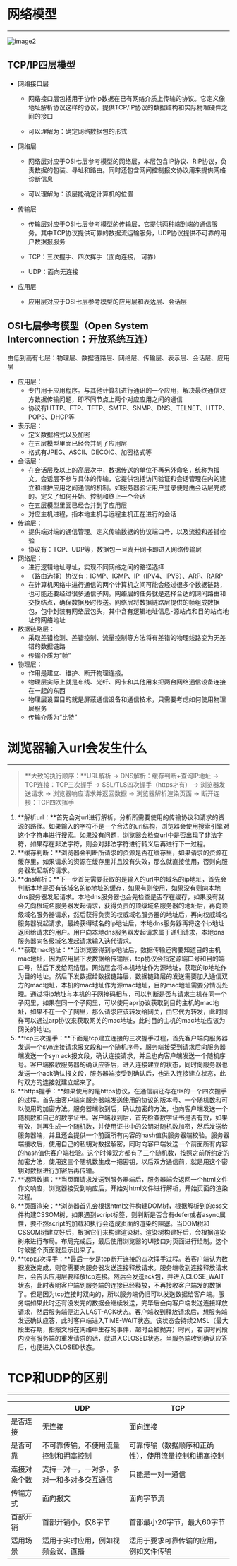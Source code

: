 # 网络模型

---

![image2](C:\Users\锅\Desktop\guo\八股\image\image2.png)

## TCP/IP四层模型

+ 网络接口层

  + 网络接口层包括用于协作ip数据在已有网络介质上传输的协议。它定义像地址解析协议这样的协议，提供TCP/IP协议的数据结构和实际物理硬件之间的接口

  + 可以理解为：确定网络数据包的形式

+ 网络层

  + 网络层对应于OSI七层参考模型的网络层，本层包含IP协议、RIP协议，负责数据的包装、寻址和路由。同时还包含网间控制报文协议用来提供网络诊断信息

  + 可以理解为：该层能确定计算机的位置

+ 传输层

  + 传输层对应于OSI七层参考模型的传输层，它提供两种端到端的通信服务。其中TCP协议提供可靠的数据流运输服务，UDP协议提供不可靠的用户数据报服务

  + TCP：三次握手、四次挥手（面向连接， 可靠）

  + UDP：面向无连接

+ 应用层
  + 应用层对应于OSI七层参考模型的应用层和表达层、会话层

## OSI七层参考模型（Open System Interconnection：开放系统互连）

由低到高有七层：物理层、数据链路层、网络层、传输层、表示层、会话层、应用层

+ 应用层：
  + 专门用于应用程序。与其他计算机进行通讯的一个应用，解决最终通信双方数据传输问题，即不同节点上两个对应应用之间的通信
  + 协议有HTTP、FTP、TFTP、SMTP、SNMP、DNS、TELNET、HTTP、POP3、DHCP等
+ 表示层：
  + 定义数据格式以及加密
  + 在五层模型里面已经合并到了应用层
  + 格式有JPEG、ASCII、DECOIC、加密格式等
+ 会话层：
  + 在会话层及以上的高层次中，数据传送的单位不再另外命名，统称为报文。会话层不参与具体的传输，它提供包括访问验证和会话管理在内的建立和维护应用之间通信的机制。如服务器验证用户登录便是由会话层完成的。定义了如何开始、控制和终止一个会话
  + 在五层模型里面已经合并到了应用层
  + 对应主机进程，指本地主机与远程主机正在进行的会话
+ 传输层：
  + 提供端对端的通信管理。定义传输数据的协议端口号，以及流控和差错检验
  + 协议有：TCP、UDP等，数据包一旦离开网卡即进入网络传输层
+ 网络层：
  + 进行逻辑地址寻址，实现不同网络之间的路径选择
  + （路由选择）协议有：ICMP、IGMP、IP（IPV4、IPV6）、ARP、RARP
  + 在计算机网络中进行通信的两个计算机之间可能会经过很多个数据链路，也可能还要经过很多通信子网。网络层的任务就是选择合适的网间路由和交换结点，确保数据及时传送。网络层将数据链路层提供的帧组成数据包，包中封装有网络层包头，其中含有逻辑地址信息-源站点和目的站点地址的网络地址
+ 数据链路层：
  + 采取差错检测、差错控制、流量控制等方法将有差错的物理线路变为无差错的数据链路
  + 传输介质为“帧”
+ 物理层：
  + 作用是建立、维护、断开物理连接。
  + 物理层实际上就是布线、光纤、网卡和其他用来把两台网络通信设备连接在一起的东西
  + 物理层设置目的就是屏蔽通信设备和通信技术，只需要考虑如何使用物理层服务
  + 传输介质为“比特”

# 浏览器输入url会发生什么

---

> **大致的执行顺序：**URL解析 -> DNS解析：缓存判断+查询IP地址 -> TCP连接：TCP三次握手 -> SSL/TLS四次握手（https才有） -> 浏览器发送请求 -> 浏览器响应请求并返回数据 -> 浏览器解析渲染页面 -> 断开连接：TCP四次挥手

1. **解析url：**首先会对url进行解析，分析所需要使用的传输协议和请求的资源的路径。如果输入的字符不是一个合法的url结构，浏览器会使用搜索引擎对这个字符串进行搜索。如果没有问题，浏览器会检查url中是否出现了非法字符，如果存在非法字符，则会对非法字符进行转义后再进行下一过程。
2. **缓存判断：**浏览器会判断所请求的资源是否在缓存里，如果请求的资源在缓存里，如果请求的资源在缓存里并且没有失效，那么就直接使用，否则向服务器发起新的请求。
3. **dns解析：**下一步首先需要获取的是输入的url中的域名的ip地址，首先会判断本地是否有该域名的ip地址的缓存，如果有则使用，如果没有则向本地dns服务器发起请求。本地dns服务器也会先检查是否存在缓存，如果没有就会先向根域名服务器发起请求，获得负责的顶级域名服务器的地址后，再向顶级域名服务器请求，然后获得负责的权威域名服务器的地址后，再向权威域名服务器发起请求，最终获得域名的ip地址后，本地dns服务器再将这个ip地址返回给请求的用户。用户向本地dns服务器发起请求属于递归请求，本地dns服务器向各级域名发起请求输入迭代请求。
4. **获取mac地址：**当浏览器得到ip地址后，数据传输还需要知道目的主机mac地址，因为应用层下发数据给传输层，tcp协议会指定源端口号和目的端口号，然后下发给网络层。网络层会将本机地址作为源地址，获取的ip地址作为目的地址。然后下发数据给数据链路层，数据链路层的发送需要加入通信双方的mac地址，本机的mac地址作为源mac地址，目的mac地址需要分情况处理。通过将ip地址与本机的子网掩码相与，可以判断是否与请求主机在同一个子网里，如果在同一个子网里，可以使用apr协议获取到目的主机的mac地址，如果不在一个子网里，那么请求应该转发给网关，由它代为转发，此时同样可以通过arp协议来获取网关的mac地址，此时目的主机的mac地址应该为网关的地址。
5. **tcp三次握手：**下面是tcp建立连接的三次握手过程，首先客户端向服务器发送一个syn连接请求报文段和一个随机序号，服务端接受到请求后向服务器端发送一个syn ack报文段，确认连接请求，并且也向客户端发送一个随机序号。客户端接收服务器的确认应答后，进入连接建立的状态，同时向服务器也发送一个ack确认报文段，服务器端接受到确认后，也进入连接建立状态，此时双方的连接就建立起来了。
6. **https握手：**如果使用的是https协议，在通信前还存在tls的一个四次握手的过程。首先由客户端向服务器端发送使用的协议的版本号、一个随机数和可以使用的加密方法。服务器端收到后，确认加密的方法，也向客户端发送一个随机数和自己的数字证书。客户端收到后，首先检查数字证书是否有效，如果有效，则再生成一个随机数，并使用证书中的公钥对随机数加密，然后发送给服务器端，并且还会提供一个前面所有内容的hash值供服务器端校验。服务器端接收后，使用自己的私钥对数据解密，同时向客户端发送一个前面所有内容的hash值供客户端校验。这个时候双方都有了三个随机数，按照之前所约定的加密方法，使用这三个随机数生成一把密钥，以后双方通信前，就是用这个密钥对数据进行加密后再传输。
7. **返回数据：**当页面请求发送到服务器端后，服务器端会返回一个html文件作文响应，浏览器接受到响应后，开始对html文件进行解析，开始页面的渲染过程。
8. **页面渲染：**浏览器首先会根据html文件构建DOM树，根据解析到的css文件构建CSSOM树，如果遇到script标签，则判断是否含有defer或者async属性，要不然script的加载和执行会造成页面的渲染的阻塞。当DOM树和CSSOM树建立好后，根据它们来构建渲染树。渲染树构建好后，会根据渲染树来进行布局。布局完成后，最后使用浏览器的UI接口对页面进行绘制。这个时候整个页面就显示出来了。
9. **tcp四次挥手：**最后一步是tcp断开连接的四次挥手过程。若客户端认为数据发送完成，则它需要向服务器发送连接释放请求。服务端收到连接释放请求后，会告诉应用层要释放tcp连接。然后会发送ack包，并进入CLOSE_WAIT状态，此时表明客户端到服务端的连接已经释放，不再接收客户端发的数据了。但是因为tcp连接时双向的，所以服务端仍旧可以发送数据给客户端。服务端如果此时还有没发完的数据会继续发送，完毕后会向客户端发送连接释放请求，然后服务端便进入LAST-ACK状态。客户端收到释放请求后，想服务端发送确认应答，此时客户端进入TIME-WAIT状态。该状态会持续2MSL（最大段生存期，指报文段在网络中生存的事件，超时会被抛弃）时间，若该时间段内没有服务端的重发请求的话，就进入CLOSED状态。当服务端收到确认应答后，也便进入CLOSED状态。

# TCP和UDP的区别

---

|              | UDP                                        | TCP                                                  |
| ------------ | ------------------------------------------ | ---------------------------------------------------- |
| 是否连接     | 无连接                                     | 面向连接                                             |
| 是否可靠     | 不可靠传输，不使用流量控制和拥塞控制       | 可靠传输（数据顺序和正确性），使用流量控制和拥塞控制 |
| 连接对象个数 | 支持一对一，一对多，多对一和多对多交互通信 | 只能是一对一通信                                     |
| 传输方式     | 面向报文                                   | 面向字节流                                           |
| 首部开销     | 首部开销小，仅8字节                        | 首部最小20字节，最大60字节                           |
| 适用场景     | 适用于实时应用，例如视频会议、直播         | 适用于要求可靠传输的应用，例如文件传输               |

